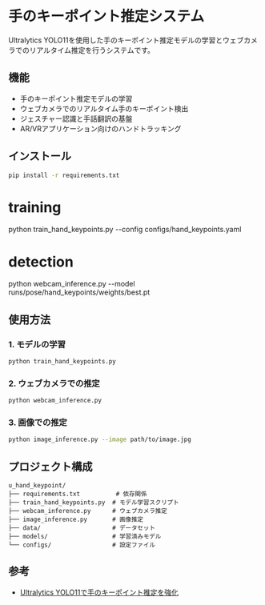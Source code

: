# 手のキーポイント推定システム

Ultralytics YOLO11を使用した手のキーポイント推定モデルの学習とウェブカメラでのリアルタイム推定を行うシステムです。

## 機能

- 手のキーポイント推定モデルの学習
- ウェブカメラでのリアルタイム手のキーポイント検出
- ジェスチャー認識と手話翻訳の基盤
- AR/VRアプリケーション向けのハンドトラッキング

## インストール

```bash
pip install -r requirements.txt
```

# training
python train_hand_keypoints.py --config configs/hand_keypoints.yaml   

# detection
python webcam_inference.py --model runs/pose/hand_keypoints/weights/best.pt


## 使用方法

### 1. モデルの学習

```bash
python train_hand_keypoints.py
```

### 2. ウェブカメラでの推定

```bash
python webcam_inference.py
```

### 3. 画像での推定

```bash
python image_inference.py --image path/to/image.jpg
```

## プロジェクト構成

```
u_hand_keypoint/
├── requirements.txt          # 依存関係
├── train_hand_keypoints.py  # モデル学習スクリプト
├── webcam_inference.py      # ウェブカメラ推定
├── image_inference.py       # 画像推定
├── data/                    # データセット
├── models/                  # 学習済みモデル
└── configs/                 # 設定ファイル
```

## 参考

- [Ultralytics YOLO11で手のキーポイント推定を強化](https://www.ultralytics.com/ja/blog/enhancing-hand-keypoints-estimation-with-ultralytics-yolo11)
